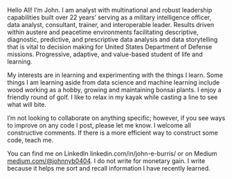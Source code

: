Hello All! I’m John. I am analyst with multinational and robust leadership capabilities built over 22 years’ serving as a military intelligence officer, data analyst, consultant, trainer, and interoperable leader. Results driven within austere and peacetime environments facilitating descriptive, diagnostic, predictive, and prescriptive data analysis and data storytelling that is vital to decision making for United States Department of Defense missions. Progressive, adaptive, and value-based student of life and learning.

My interests are in learning and experimenting with the things I learn. Some things I am learning aside from data science and machine learning include wood working as a hobby, growing and maintaining bonsai plants. I enjoy a friendly round of golf. I like to relax in my kayak while casting a line to see what will bite.

I’m not looking to collaborate on anything specific; however, if you see ways to improve on any code I post, please let me know. I welcome all constructive comments. If there is a more efficient way to construct some code, teach me.

You can find me on LinkedIn linkedin.com/in/john-e-burris/ or on Medium <medium.com/@johnnyb0404>. I do not write for monetary gain. I write because it helps me sort and recall information I have recently learned.

<!---
john-e-burris82/john-e-burris82 is a ✨ special ✨ repository because its `README.md` (this file) appears on your GitHub profile.
You can click the Preview link to take a look at your changes.
--->
